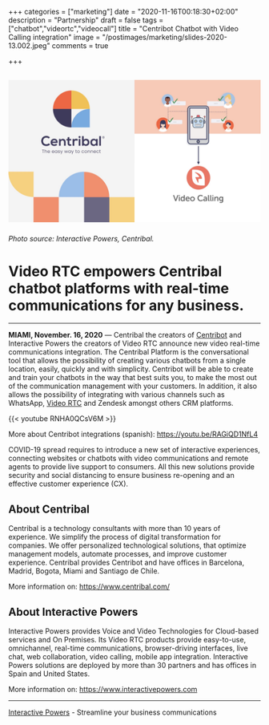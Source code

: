 +++
categories = ["marketing"]
date = "2020-11-16T00:18:30+02:00"
description = "Partnership"
draft = false
tags = ["chatbot","videortc","videocall"]
title = "Centribot Chatbot with Video Calling integration"
image = "/postimages/marketing/slides-2020-13.002.jpeg"
comments = true

+++

![Video RTC - Centribot](/postimages/marketing/slides-2020-13.002.jpeg)
-------
###### Photo source: Interactive Powers, Centribal.

#	Video RTC empowers Centribal chatbot platforms with real-time communications for any business.
---

**MIAMI, November. 16, 2020** — Centribal the creators of [Centribot]() and Interactive Powers the creators of Video RTC announce new video real-time communications integration. The Centribal Platform is the conversational tool that allows the possibility of creating various chatbots from a single location, easily, quickly and with simplicity. Centribot will be able to create and train your chatbots in the way that best suits you, to make the most out of the communication management with your customers. In addition, it also allows the possibility of integrating with various channels such as WhatsApp, [Video RTC](https://www.ivrpowers.com/videortc/) and Zendesk amongst others CRM platforms.

{{<  youtube RNHA0QCsV6M >}}

More about Centribot integrations (spanish): https://youtu.be/RAGiQD1NfL4

COVID-19 spread requires to introduce a new set of interactive experiences, connecting websites or chatbots with video communications and remote agents to provide live support to consumers. All this new solutions provide security and social distancing to ensure business re-opening and an effective customer experience (CX).

##	About Centribal
Centribal is a technology consultants with more than 10 years of experience. We simplify the process of digital transformation for companies. We offer personalized technological solutions, that optimize management models, automate processes, and improve customer experience. Centribal provides Centribot and have offices in Barcelona, Madrid, Bogota, Miami and Santiago de Chile.

More information on: https://www.centribal.com/

##	About Interactive Powers
Interactive Powers provides Voice and Video Technologies for Cloud-based services and On Premises. Its Video RTC products provide easy-to-use, omnichannel, real-time communications, browser-driving interfaces, live chat, web collaboration, video calling, mobile app integration. Interactive Powers solutions are deployed by more than 30 partners and has offices in Spain and United States.

More information on: https://www.interactivepowers.com

---
[Interactive Powers](https://www.ivrpowers.com/) - Streamline your business communications
